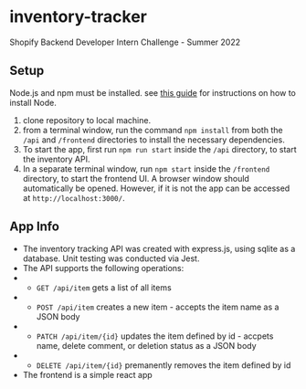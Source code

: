 # inventory-tracker
Shopify Backend Developer Intern Challenge - Summer 2022


## Setup
Node.js and npm must be installed. see [this guide](https://docs.npmjs.com/downloading-and-installing-node-js-and-npm) for instructions on how to install Node.

1. clone repository to local machine.
2. from a terminal window, run the command `npm install` from both the `/api` and `/frontend` directories to install the necessary dependencies.
3. To start the app, first run `npm run start` inside the `/api` directory, to start the inventory API.
4. In a separate terminal window, run `npm start` inside the `/frontend` directory, to start the frontend UI. A browser window should automatically be opened. However, if it is not the app can be accessed at `http://localhost:3000/`.

## App Info

- The inventory tracking API was created with express.js, using sqlite as a database. Unit testing was conducted via Jest.
- The API supports the following operations:
- - `GET /api/item` gets a list of all items
- - `POST /api/item` creates a new item - accepts the item name as a JSON body
- - `PATCH /api/item/{id}` updates the item defined by id - accpets name, delete comment, or deletion status as a JSON body
- - `DELETE /api/item/{id}` premanently removes the item defined by id
- The frontend is a simple react app
